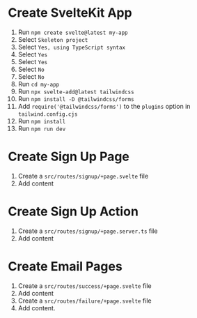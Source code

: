 # Create SvelteKit App

1. Run `npm create svelte@latest my-app`
2. Select `Skeleton project`
3. Select `Yes, using TypeScript syntax`
4. Select `Yes`
5. Select `Yes`
6. Select `No`
7. Select `No`
8. Run `cd my-app`
9. Run `npx svelte-add@latest tailwindcss`
10. Run `npm install -D @tailwindcss/forms`
11. Add `require('@tailwindcss/forms')` to the `plugins` option in `tailwind.config.cjs`
11. Run `npm install`
12. Run `npm run dev`

# Create Sign Up Page

1. Create a `src/routes/signup/+page.svelte` file
2. Add content

# Create Sign Up Action

1. Create a `src/routes/signup/+page.server.ts` file
2. Add content

# Create Email Pages

1. Create a `src/routes/success/+page.svelte` file
2. Add content
3. Create a `src/routes/failure/+page.svelte` file
4. Add content.
